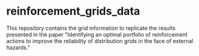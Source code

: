 # reinforcement_grids_data
This repository contains the grid information to replicate the results presented in the paper "Identifying an optimal portfolio of reinforcement actions to improve the reliability of distribution grids in the face of external hazards."
